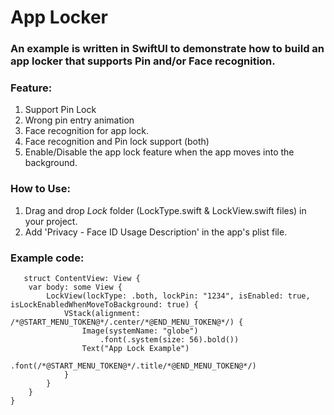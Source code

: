 # App Locker
### An example is written in SwiftUI to demonstrate how to build an app locker that supports Pin and/or Face recognition.

### Feature:
1. Support Pin Lock
2. Wrong pin entry animation
3. Face recognition for app lock.
4. Face recognition and Pin lock support (both)
5. Enable/Disable the app lock feature when the app moves into the background.

### How to Use: 
1. Drag and drop *Lock* folder (LockType.swift & LockView.swift files) in your project.
2. Add 'Privacy - Face ID Usage Description' in the app's plist file.

### Example code:
```
   struct ContentView: View {
    var body: some View {
        LockView(lockType: .both, lockPin: "1234", isEnabled: true, isLockEnabledWhenMoveToBackground: true) {
            VStack(alignment: /*@START_MENU_TOKEN@*/.center/*@END_MENU_TOKEN@*/) {
                Image(systemName: "globe")
                    .font(.system(size: 56).bold())
                Text("App Lock Example")
                    .font(/*@START_MENU_TOKEN@*/.title/*@END_MENU_TOKEN@*/)
            }
        }
    }
}
```




